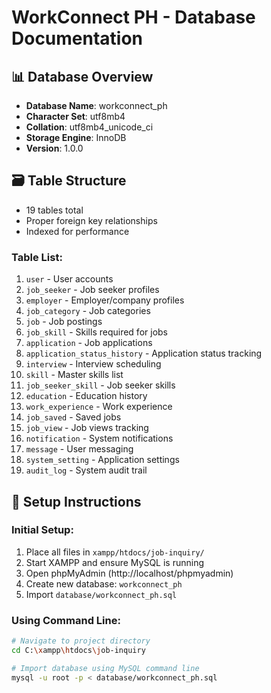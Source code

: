 # WorkConnect PH - Database Documentation

## 📊 Database Overview
- **Database Name**: workconnect_ph
- **Character Set**: utf8mb4
- **Collation**: utf8mb4_unicode_ci
- **Storage Engine**: InnoDB
- **Version**: 1.0.0

## 🗃️ Table Structure
- 19 tables total
- Proper foreign key relationships
- Indexed for performance

### Table List:
1. `user` - User accounts
2. `job_seeker` - Job seeker profiles
3. `employer` - Employer/company profiles
4. `job_category` - Job categories
5. `job` - Job postings
6. `job_skill` - Skills required for jobs
7. `application` - Job applications
8. `application_status_history` - Application status tracking
9. `interview` - Interview scheduling
10. `skill` - Master skills list
11. `job_seeker_skill` - Job seeker skills
12. `education` - Education history
13. `work_experience` - Work experience
14. `job_saved` - Saved jobs
15. `job_view` - Job views tracking
16. `notification` - System notifications
17. `message` - User messaging
18. `system_setting` - Application settings
19. `audit_log` - System audit trail

## 🔧 Setup Instructions

### Initial Setup:
1. Place all files in `xampp/htdocs/job-inquiry/`
2. Start XAMPP and ensure MySQL is running
3. Open phpMyAdmin (http://localhost/phpmyadmin)
4. Create new database: `workconnect_ph`
5. Import `database/workconnect_ph.sql`

### Using Command Line:
```bash
# Navigate to project directory
cd C:\xampp\htdocs\job-inquiry

# Import database using MySQL command line
mysql -u root -p < database/workconnect_ph.sql